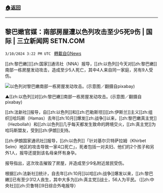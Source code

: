 ###  [:house:返回](README.md)
---


## 黎巴嫩官媒：南部房屋遭以色列攻击至少5死9伤 | 国际 | 三立新闻网  SETN.COM
`3/10/2024 3:22 PM UTC ` [轉載自GNews](https://gnews.org/articles/2382059)

[[zh:黎巴嫩]][[zh:国家]]通讯社（NNA）报导，[[zh:以色列]]今天对[[zh:黎巴嫩]]南部一栋房屋发动攻击，造成至少5人死亡，其中4人来自同一家庭，另有9人受伤。

![以色列对黎巴嫩南部一栋房屋发动攻击。(示意图／翻摄自pixabay)](https://attach.setn.com/newsimages/2021/08/21/3279642-PH.jpg "以色列对黎巴嫩南部一栋房屋发动攻击。(示意图／翻摄自pixabay)")

▲[[zh:以色列]]对[[zh:黎巴嫩]]南部一栋房屋发动攻击。(示意图／翻摄自pixabay)

[[zh:法新社]]报导，自[[zh:以色列]]和[[zh:巴勒斯坦]][[zh:伊斯兰]]主义[[zh:组织]]哈玛斯（Hamas）去年[[zh:10月]]爆发[[zh:战争]]以来，[[zh:黎巴嫩真主党]]（Hezbollah）和[[zh:以色列]]几乎每天都发生致命的跨境交火，[[zh:真主党]]为哈玛斯盟友，受到[[zh:伊朗]]支持。

[[zh:伊朗国家通讯社]]报导，[[zh:以色列]]「针对基尔贝特萨拉姆（Khirbet Selm）地区的攻击导致一家4口死亡」，死者包括一对夫妇、他们的2个孩子和另外1人，报导还提到该名母亲怀有身孕。

报导指出，这次攻击摧毁了房屋，并造成至少9名附近居民受伤。

根据[[zh:法新社]]统计，自去年[[zh:10月]]以哈[[zh:战争]]爆发以来，[[zh:黎巴嫩]]已有至少312人丧生，其中大多为[[zh:真主党]]战士，56人为平民。（[[zh:中央社]][[zh:贝鲁特]]9日综合外电报导）
